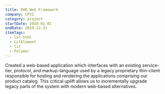 ```yaml
---
title: EHR Web Framework
company: CPSI
category: project
startDate: 2018-01-01
endDate: 2019-12-31
itemTags:
  - lit-html
  - LitElement
  - lit
  - Polymer
---
```


Created a web-based application which interfaces with an existing service-tier, protocol, and markup-language used by a legacy proprietary thin-client responsible for hosting and rendering the applications comprising our product catalog. This critical uplift allows us to incrementally upgrade legacy parts of the system with modern web-based alternatives.
